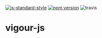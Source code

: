 [![js-standard-style](https://img.shields.io/badge/code%20style-standard-brightgreen.svg?style=flat)](https://github.com/feross/standard)
[![npm version](https://badge.fury.io/js/vigour-js.svg)](https://badge.fury.io/js/vigour-js)
![travis](https://travis-ci.org/vigour-io/vjs.svg?branch=develop)
# vigour-js
